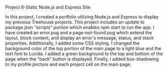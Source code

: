 Project 6-Static Node.js and Express Site

In this project, I created a portfolio utilizing Node.js and Express to display my previous Treehouse projects. This project includes an update to package.json "scripts" portion which enables npm start to run the app. I have created an error.pug and a page-not-found.pug which extend the layout, block content, and display an error's message, status, and stack properties. Additionally, I added some CSS styling. I changed the background color of the top portion of the main page to a light blue and the text font to Lucida. I added a green background to the top and bottom of the page when the "back" button is displayed. Finally, I added box-shadowing to my profile pircture and each project cell on the main page. 